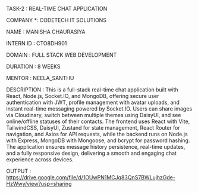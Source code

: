 TASK-2 : REAL-TIME CHAT APPLICATION

COMPANY *: CODETECH IT SOLUTIONS

NAME : MANISHA CHAURASIYA

INTERN ID : CTO8DH901

DOMAIN : FULL STACK WEB DEVELOPMENT

DURATION : 8 WEEKS

MENTOR : NEELA_SANTHU

DESCRIPTION : This is a full-stack real-time chat application built with React, Node.js,
Socket.IO, and MongoDB, offering secure user authentication with JWT, profile management
with avatar uploads, and instant real-time messaging powered by Socket.IO. Users can share
images via Cloudinary, switch between multiple themes using DaisyUI, and see online/offline
statuses of their contacts. The frontend uses React with Vite, TailwindCSS, DaisyUI, Zustand
for state management, React Router for navigation, and Axios for API requests, while the backend
runs on Node.js with Express, MongoDB with Mongoose, and bcrypt for password hashing.
The application ensures message history persistence, real-time updates, and a fully
responsive design, delivering a smooth and engaging chat experience across devices.



OUTPUT : https://drive.google.com/file/d/1OUwPN1MCJq83QnS7BWLujhzGde-HzWwy/view?usp=sharing
